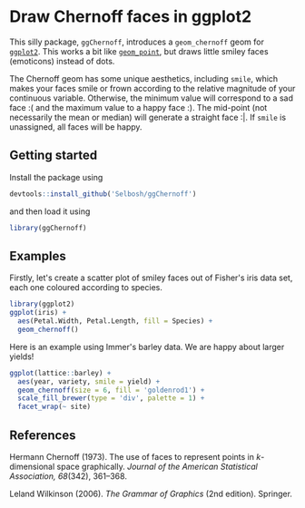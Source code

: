 # Draw Chernoff faces in ggplot2

This silly package, `ggChernoff`, introduces a `geom_chernoff` geom for [`ggplot2`](http://ggplot2.org).
This works a bit like [`geom_point`](http://docs.ggplot2.org/current/geom_point.html),
but draws little smiley faces (emoticons) instead of dots.

The Chernoff geom has some unique aesthetics, including `smile`,
which makes your faces smile or frown according to the relative magnitude of your continuous variable.
Otherwise, the minimum value will correspond to a sad face :( and the maximum value to a happy face :).
The mid-point (not necessarily the mean or median) will generate a straight face :|.
If `smile` is unassigned, all faces will be happy.

## Getting started

Install the package using
```r
devtools::install_github('Selbosh/ggChernoff')
```
and then load it using
```r
library(ggChernoff)
```

## Examples

Firstly, let's create a scatter plot of smiley faces out of Fisher's iris data set, each one coloured according to species.
```r
library(ggplot2)
ggplot(iris) +
  aes(Petal.Width, Petal.Length, fill = Species) +
  geom_chernoff()
```

Here is an example using Immer's barley data. We are happy about larger yields!
```r
ggplot(lattice::barley) +
  aes(year, variety, smile = yield) +
  geom_chernoff(size = 6, fill = 'goldenrod1') +
  scale_fill_brewer(type = 'div', palette = 1) +
  facet_wrap(~ site)
```

## References
Hermann Chernoff (1973).
The use of faces to represent points in *k*-dimensional space graphically.
*Journal of the American Statistical Association, 68*(342), 361–368.

Leland Wilkinson (2006).
*The Grammar of Graphics* (2nd edition).
Springer.

